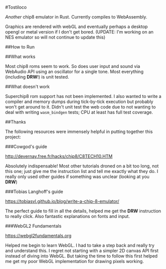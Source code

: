 #Tostiloco

_Another_ chip8 emulator in Rust. Currently compiles to WebAssembly.

Graphics are rendered with webGL and eventually perhaps a desktop
opengl or metal version if I don't get bored. 
(UPDATE: I'm working on an NES emulator so will not continue to update this)

##How to Run

##What works

Most chip8 roms seem to work. So does user input and sound via WebAudio API using an oscillator for a single tone.
Most everything (including **DRW**!) is unit tested.

##What doesn't work

Superchip8 rom support has not been implemented. I also wanted to write a compiler and memory dumps during tick-by-tick execution but probably
won't get around to it. Didn't unit test the web code due to not wanting to deal with
writing `wasm_bindgen` tests; CPU at least has full test coverage.

##Thanks

The following resources were immensely helpful in putting together this project:

###Cowgod's guide

http://devernay.free.fr/hacks/chip8/C8TECH10.HTM

Absolutely indispensable! Most other tutorials droned on a bit too long, not this one; just give me the instruction list
and tell me exactly what they do. I really only used other guides if something was unclear (looking at you **DRW**)

###Tobias Langhoff's guide

https://tobiasvl.github.io/blog/write-a-chip-8-emulator/

The perfect guide to fill in all the details, helped me get the **DRW** instruction to really click. Also fantastic
explanations on fonts and input.

###WebGL2 Fundamentals

https://webgl2fundamentals.org

Helped me begin to learn WebGL. I had to  take a step back and really try and understand this. I regret not starting with
a simpler 2D canvas API first instead of diving into WebGL. But taking the time to follow this first helped me get my
poor WebGL implementation for drawing pixels working. 